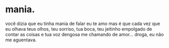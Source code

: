 # mania.

você dizia que eu tinha mania de falar eu te amo mas é que cada vez que eu olhava teus olhos, teu sorriso, tua boca, teu jeitinho empolgado de contar as coisas e tua voz dengosa me chamando de amor… droga, eu não me aguentava.


